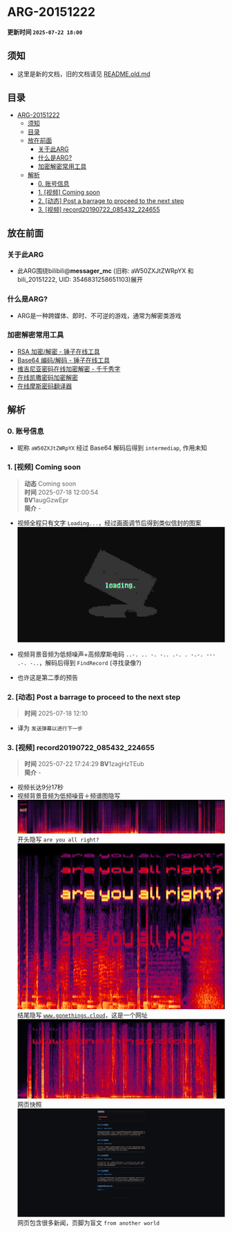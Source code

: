 # ARG-20151222

**更新时间 `2025-07-22 18:00`**

## 须知
- 这里是新的文档，旧的文档请见 [README.old.md](README.old.md)
  
## 目录
- [ARG-20151222](#arg-20151222)
  - [须知](#须知)
  - [目录](#目录)
  - [放在前面](#放在前面)
    - [关于此ARG](#关于此arg)
    - [什么是ARG?](#什么是arg)
    - [加密解密常用工具](#加密解密常用工具)
  - [解析](#解析)
    - [0. 账号信息](#0-账号信息)
    - [1. \[视频\] Coming soon](#1-视频-coming-soon)
    - [2. \[动态\] Post a barrage to proceed to the next step](#2-动态-post-a-barrage-to-proceed-to-the-next-step)
    - [3. \[视频\] record20190722\_085432\_224655](#3-视频-record20190722_085432_224655)

## 放在前面
### 关于此ARG
- 此ARG围绕bilibili@**messager_mc** (旧称: aW50ZXJtZWRpYX 和 bili_20151222, UID: 3546831258651103)展开

### 什么是ARG?
- ARG是一种跨媒体、即时、不可逆的游戏，通常为解密类游戏

### 加密解密常用工具
- [RSA 加密/解密 - 锤子在线工具](https://www.toolhelper.cn/AsymmetricEncryption/RSA)
- [Base64 编码/解码 - 锤子在线工具](https://www.toolhelper.cn/EncodeDecode/Base64)
- [维吉尼亚密码在线加密解密 - 千千秀字](https://www.qqxiuzi.cn/bianma/weijiniyamima.php)
- [在线凯撒密码加密解密](https://www.lddgo.net/encrypt/caesar-cipher)
- [在线摩斯密码翻译器](https://www.lddgo.net/encrypt/morse)

## 解析
### 0. 账号信息
- 昵称 `aW50ZXJtZWRpYX` 经过 Base64 解码后得到 `intermediap`, 作用未知

### 1. [视频] Coming soon
> **动态** Coming soon  
> **时间** 2025-07-18 12:00:54  
> **BV**1augGzwEpr  
> **简介** -

- 视频全程只有文字 `Loading...`，经过画面调节后得到类似信封的图案  
  ![](img/2/v1.png)

- 视频背景音频为低频噪声+高频摩斯电码 `..-. .. -. -.. .-. . -.-. --- .-. -..`，解码后得到 `FindRecord` (寻找录像?)
  
- 也许这是第二季的预告

### 2. [动态] Post a barrage to proceed to the next step
> **时间** 2025-07-18 12:10

- 译为 `发送弹幕以进行下一步`

### 3. [视频] record20190722_085432_224655
> **时间** 2025-07-22 17:24:29 
> **BV**1zagHzTEub  
> **简介** -

- 视频长达9分17秒
- 视频背景音频为低频噪音＋频谱图隐写
  ![](img/2/v3.2.png)  
  开头隐写 `are you all right?`  
  ![](img/2/v3.1.png)  
  结尾隐写 [`www.gonethings.cloud`](https://www.gonethings.cloud)，这是一个网址  
  ![](img/2/v3.3.png)  
  网页快照  
  ![](img/2/v3.4.png)  
  网页包含很多新闻，页脚为盲文 `from another world`
